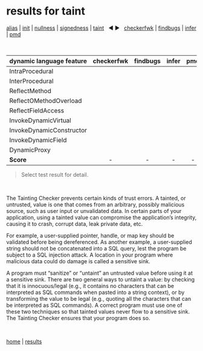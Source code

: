 # results for taint

[alias](https://github.com/michaelemery/staticanalysis/blob/master/results/alias/README.md) | [init](https://github.com/michaelemery/staticanalysis/blob/master/results/init/README.md) | [nullness](https://github.com/michaelemery/staticanalysis/blob/master/results/nullness/README.md) | [signedness](https://github.com/michaelemery/staticanalysis/blob/master/results/signedness/README.md) | [taint](https://github.com/michaelemery/staticanalysis/blob/master/results/taint/README.md) &nbsp; &#x25c0; &#x25b6; &nbsp; [checkerfwk](https://github.com/michaelemery/staticanalysis/blob/master/results/tool/checkerframework.md) | [findbugs](https://github.com/michaelemery/staticanalysis/blob/master/results/tool/findbugs.md) | [infer](https://github.com/michaelemery/staticanalysis/blob/master/results/tool/infer.md) | [pmd](https://github.com/michaelemery/staticanalysis/blob/master/results/tool/pmd.md)

<br>

| dynamic language feature | checkerfwk | findbugs | infer | pmd | 
| --- | :---: | :---: | :---: | :---: |
| IntraProcedural | [](https://github.com/michaelemery/staticanalysis/blob/master/results/taint/checkerframework.md#IntraProcedural) | [](https://github.com/michaelemery/staticanalysis/blob/master/results/taint/findbugs.md#IntraProcedural) | [](https://github.com/michaelemery/staticanalysis/blob/master/results/taint/infer.md#IntraProcedural) | [](https://github.com/michaelemery/staticanalysis/blob/master/results/taint/pmd.md#IntraProcedural) |
| InterProcedural | [](https://github.com/michaelemery/staticanalysis/blob/master/results/taint/checkerframework.md#InterProcedural) | [](https://github.com/michaelemery/staticanalysis/blob/master/results/taint/findbugs.md#InterProcedural) | [](https://github.com/michaelemery/staticanalysis/blob/master/results/taint/infer.md#InterProcedural) | [](https://github.com/michaelemery/staticanalysis/blob/master/results/taint/pmd.md#InterProcedural) |
| ReflectMethod | [](https://github.com/michaelemery/staticanalysis/blob/master/results/taint/checkerframework.md#ReflectMethod) | [](https://github.com/michaelemery/staticanalysis/blob/master/results/taint/findbugs.md#ReflectMethod) | [](https://github.com/michaelemery/staticanalysis/blob/master/results/taint/infer.md#ReflectMethod) | [](https://github.com/michaelemery/staticanalysis/blob/master/results/taint/pmd.md#ReflectMethod) |
| ReflectOMethodOverload | [](https://github.com/michaelemery/staticanalysis/blob/master/results/taint/checkerframework.md#ReflectOMethodOverload) | [](https://github.com/michaelemery/staticanalysis/blob/master/results/taint/findbugs.md#ReflectOMethodOverload) | [](https://github.com/michaelemery/staticanalysis/blob/master/results/taint/infer.md#ReflectOMethodOverload) | [](https://github.com/michaelemery/staticanalysis/blob/master/results/taint/pmd.md#ReflectOMethodOverload) |
| ReflectFieldAccess | [](https://github.com/michaelemery/staticanalysis/blob/master/results/taint/checkerframework.md#ReflectFieldAccess) | [](https://github.com/michaelemery/staticanalysis/blob/master/results/taint/findbugs.md#ReflectFieldAccess) | [](https://github.com/michaelemery/staticanalysis/blob/master/results/taint/infer.md#ReflectFieldAccess) | [](https://github.com/michaelemery/staticanalysis/blob/master/results/taint/pmd.md#ReflectFieldAccess) |
| InvokeDynamicVirtual | [](https://github.com/michaelemery/staticanalysis/blob/master/results/taint/checkerframework.md#InvokeDynamicVirtual) | [](https://github.com/michaelemery/staticanalysis/blob/master/results/taint/findbugs.md#InvokeDynamicVirtual) | [](https://github.com/michaelemery/staticanalysis/blob/master/results/taint/infer.md#InvokeDynamicVirtual) | [](https://github.com/michaelemery/staticanalysis/blob/master/results/taint/pmd.md#InvokeDynamicVirtual) |
| InvokeDynamicConstructor | [](https://github.com/michaelemery/staticanalysis/blob/master/results/taint/checkerframework.md#InvokeDynamicConstructor) | [](https://github.com/michaelemery/staticanalysis/blob/master/results/taint/findbugs.md#InvokeDynamicConstructor) | [](https://github.com/michaelemery/staticanalysis/blob/master/results/taint/infer.md#InvokeDynamicConstructor) | [](https://github.com/michaelemery/staticanalysis/blob/master/results/taint/pmd.md#InvokeDynamicConstructor) |
| InvokeDynamicField | [](https://github.com/michaelemery/staticanalysis/blob/master/results/taint/checkerframework.md#InvokeDynamicField) | [](https://github.com/michaelemery/staticanalysis/blob/master/results/taint/findbugs.md#InvokeDynamicField) | [](https://github.com/michaelemery/staticanalysis/blob/master/results/taint/infer.md#InvokeDynamicField) | [](https://github.com/michaelemery/staticanalysis/blob/master/results/taint/pmd.md#InvokeDynamicField) |
| DynamicProxy | [](https://github.com/michaelemery/staticanalysis/blob/master/results/taint/checkerframework.md#DynamicProxy) | [](https://github.com/michaelemery/staticanalysis/blob/master/results/taint/findbugs.md#DynamicProxy) | [](https://github.com/michaelemery/staticanalysis/blob/master/results/taint/infer.md#DynamicProxy) | [](https://github.com/michaelemery/staticanalysis/blob/master/results/taint/pmd.md#DynamicProxy) |
| **Score** | - | - | - | - | - |

> Select test result for detail.

<br>

The Tainting Checker prevents certain kinds of trust errors. A tainted, or untrusted, value is one that comes from an arbitrary, possibly malicious source, such as user input or unvalidated data. In certain parts of your application, using a tainted value can compromise the application’s integrity, causing it to crash, corrupt data, leak private data, etc.

For example, a user-supplied pointer, handle, or map key should be validated before being dereferenced. As another example, a user-supplied string should not be concatenated into a SQL query, lest the program be subject to a SQL injection attack. A location in your program where malicious data could do damage is called a sensitive sink.

A program must “sanitize” or “untaint” an untrusted value before using it at a sensitive sink. There are two general ways to untaint a value: by checking that it is innocuous/legal (e.g., it contains no characters that can be interpreted as SQL commands when pasted into a string context), or by transforming the value to be legal (e.g., quoting all the characters that can be interpreted as SQL commands). A correct program must use one of these two techniques so that tainted values never flow to a sensitive sink. The Tainting Checker ensures that your program does so.

<br>

[home](https://github.com/michaelemery/staticanalysis) | [results](https://github.com/michaelemery/staticanalysis/blob/master/results/README.md)
